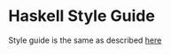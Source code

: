 <!--
SPDX-FileCopyrightText: 2020 Tocqueville Group

SPDX-License-Identifier: LicenseRef-MIT-TQ
-->

# Haskell Style Guide

Style guide is the same as described [here][tezos-style] 

[tezos-style]:  https://gitlab.com/morley-framework/morley/-/blob/master/docs/code-style.md

